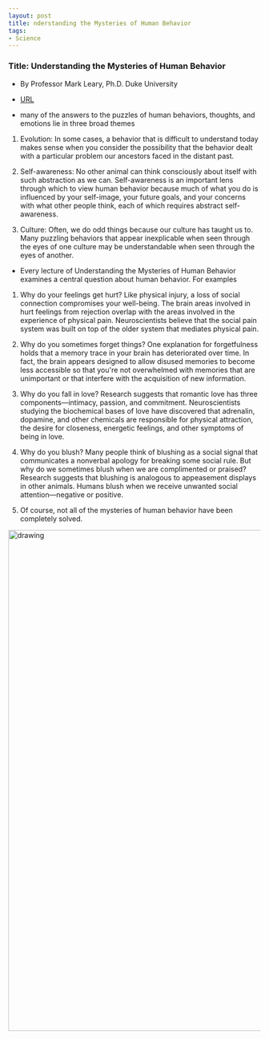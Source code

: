 ```yaml
---
layout: post
title: nderstanding the Mysteries of Human Behavior
tags:
- Science
---
```



###  Title: Understanding the Mysteries of Human Behavior
- By Professor Mark Leary, Ph.D. Duke University
- [URL](https://www.thegreatcourses.com/courses/understanding-the-mysteries-of-human-behavior.html)


- many of the answers to the puzzles of human behaviors, thoughts, and emotions lie in three broad themes 
1. Evolution: In some cases, a behavior that is difficult to understand today makes sense when you consider the possibility that the behavior dealt with a particular problem our ancestors faced in the distant past.

2. Self-awareness: No other animal can think consciously about itself with such abstraction as we can. Self-awareness is an important lens through which to view human behavior because much of what you do is influenced by your self-image, your future goals, and your concerns with what other people think, each of which requires abstract self-awareness.

3. Culture: Often, we do odd things because our culture has taught us to. Many puzzling behaviors that appear inexplicable when seen through the eyes of one culture may be understandable when seen through the eyes of another.


- Every lecture of Understanding the Mysteries of Human Behavior examines a central question about human behavior. For examples

1. Why do your feelings get hurt? Like physical injury, a loss of social connection compromises your well-being. The brain areas involved in hurt feelings from rejection overlap with the areas involved in the experience of physical pain. Neuroscientists believe that the social pain system was built on top of the older system that mediates physical pain.

2. Why do you sometimes forget things? One explanation for forgetfulness holds that a memory trace in your brain has deteriorated over time. In fact, the brain appears designed to allow disused memories to become less accessible so that you're not overwhelmed with memories that are unimportant or that interfere with the acquisition of new information.

3. Why do you fall in love? Research suggests that romantic love has three components—intimacy, passion, and commitment. Neuroscientists studying the biochemical bases of love have discovered that adrenalin, dopamine, and other chemicals are responsible for physical attraction, the desire for closeness, energetic feelings, and other symptoms of being in love.

4. Why do you blush? Many people think of blushing as a social signal that communicates a nonverbal apology for breaking some social rule. But why do we sometimes blush when we are complimented or praised? Research suggests that blushing is analogous to appeasement displays in other animals. Humans blush when we receive unwanted social attention—negative or positive.

5. Of course, not all of the mysteries of human behavior have been completely solved. 

<img src="{{ site.baseurl }}/pic/human-behavior.png" alt="drawing" width="1000"/>